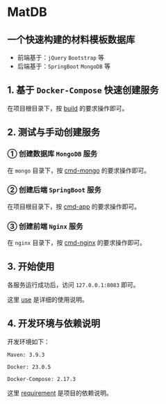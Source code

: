 # MatDB

## 一个快速构建的材料模板数据库

- 前端基于：`jQuery` `Bootstrap` 等
- 后端基于：`SpringBoot` `MongoDB` 等

## 1. 基于 `Docker-Compose` 快速创建服务

在项目根目录下，按 [build](docs/build.md) 的要求操作即可。

## 2. 测试与手动创建服务

### ① 创建数据库 `MongoDB` 服务

在 `mongo` 目录下，按 [cmd-mongo](docs/cmd-mongo.md) 的要求操作即可。

### ② 创建后端 `SpringBoot` 服务

在项目根目录下，按 [cmd-app](docs/cmd-app.md) 的要求操作即可。

### ③ 创建前端 `Nginx` 服务

在 `nginx` 目录下，按 [cmd-nginx](docs/cmd-nginx.md) 的要求操作即可。

## 3. 开始使用

各服务运行成功后，访问 `127.0.0.1:8083` 即可。

这里 [use](docs/use.md) 是详细的使用说明。

## 4. 开发环境与依赖说明

开发环境如下：

`Maven: 3.9.3`

`Docker: 23.0.5`

`Docker-Compose: 2.17.3`

这里 [requirement](docs/requirement.md) 是项目的依赖说明。


